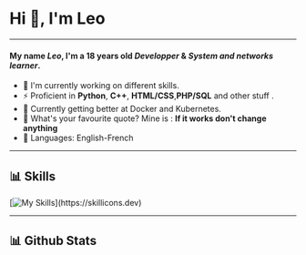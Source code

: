 
# Hi 👋, I'm Leo
[](https://github.com/LeoDev0345#hi--im-Leo)

---

#### My name _Leo_, I'm a 18 years old _Developper_ & _System and networks learner_.

[](https://github.com/elouanb7#my-name-is-elouan-im-a-22-years-old-developper)

- 🏦 I'm currently working on different skills.
- ⚡ Proficient in **Python**, **C++**, **HTML/CSS**,**PHP/SQL** and other stuff .
- 🐋 Currently getting better at Docker and Kubernetes.
- 💬 What's your favourite quote? Mine is : **If it works don't change anything**
- 📖 Languages: English-French

---
## 📊 Skills

[![My Skills](https://skillicons.dev/icons?i=html,css,php,discord,androidstudio,cpp,docker,github,git,grafana,prometheus,idea,kubernetes,linux,mysql,phpstorm,powershell,py,visualstudio,vscode,)](https://skillicons.dev)

---
## 📊 Github Stats


